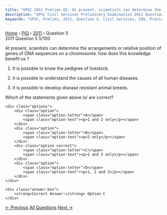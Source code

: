 ```yaml
---
title: "UPSC 2011 Prelims Q5: At present, scientists can determine the arrangements or rel..."
description: "UPSC Civil Services Preliminary Examination 2011 Question 5 with options and answer"
keywords: "UPSC, Prelims, 2011, Question 5, Civil Services, IAS, Previous Year Questions"
---
```


<nav class="breadcrumb">
    <a href="../../">Home</a>
    <span>›</span>
    <a href="../">PIQ</a>
    <span>›</span>
    <a href="./">2011</a>
    <span>›</span>
    <span>Question 5</span>
</nav>

<div class="question-header">
    <div class="question-meta">
        <span class="year-badge">2011</span>
        <span class="question-number">Question 5</span>
        <span class="progress">5/100</span>
    </div>
    <div class="progress-bar">
        <div class="progress-fill" style="width: 5.0%"></div>
    </div>
</div>

<div class="question-content">
    <div class="question-text">
        <p>At present, scientists can determine the arrangements or relative position of genes of DNA sequences on a chromosome. how does this knowledge benefit us ?</p>
<ol>
<li>
<p>It is possible to know the pedigree of livestock.</p>
</li>
<li>
<p>It is possible to understand the causes of all human diseases.</p>
</li>
<li>
<p>It is possible to develop disease resistant animal breeds.</p>
</li>
</ol>
<p>Which of the statements given above is/ are correct?</p>
    </div>
    
    <div class="options">
        <div class="option">
            <span class="option-letter">A</span>
            <span class="option-text"><p>1 and 2 only</p></span>
        </div>
        <div class="option">
            <span class="option-letter">B</span>
            <span class="option-text"><p>2 only</p></span>
        </div>
        <div class="option correct">
            <span class="option-letter">C</span>
            <span class="option-text"><p>1 and 3 only</p></span>
        </div>
        <div class="option">
            <span class="option-letter">D</span>
            <span class="option-text"><p>1, 2 and 3</p></span>
        </div>
    </div>

    <div class="answer-box">
        <strong>Correct Answer:</strong> Option C
    </div>
</div>

<div class="question-nav">
    <a href="../q004-india-has-experienced-persistent-and-high-food-inf/" class="nav-btn prev">← Previous</a>
    <a href="../" class="nav-btn center">All Questions</a>
    <a href="../q006-in-terms-of-economy-the-visit-b-foreign-nationals/" class="nav-btn next">Next →</a>
</div>
